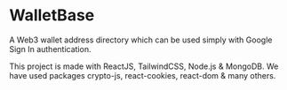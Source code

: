 
# WalletBase

A Web3 wallet address directory which can be used simply with Google Sign In authentication.

This project is made with ReactJS, TailwindCSS, Node.js & MongoDB. We have used packages crypto-js, react-cookies, react-dom & many others.
